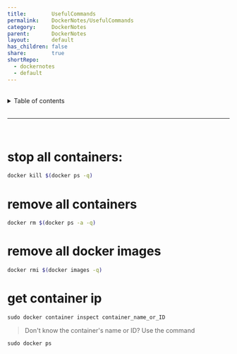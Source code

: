 ```yaml
---
title:        UsefulCommands
permalink:    DockerNotes/UsefulCommands
category:     DockerNotes
parent:       DockerNotes
layout:       default
has_children: false
share:        true
shortRepo:
  - dockernotes
  - default          
---
```



<br/>          

<details markdown="block">                
<summary>                
Table of contents                
</summary>                
{: .text-delta }                
1. TOC                
{:toc}                
</details>                

<br/>                

***                

<br/>

# stop all containers:

```bash 
docker kill $(docker ps -q)
```

# remove all containers

```bash
docker rm $(docker ps -a -q)
```

# remove all docker images

```bash
docker rmi $(docker images -q)
```

# get container ip

```shell
sudo docker container inspect container_name_or_ID
```

> Don't know the container's name or ID? Use the command

```shell
sudo docker ps
```